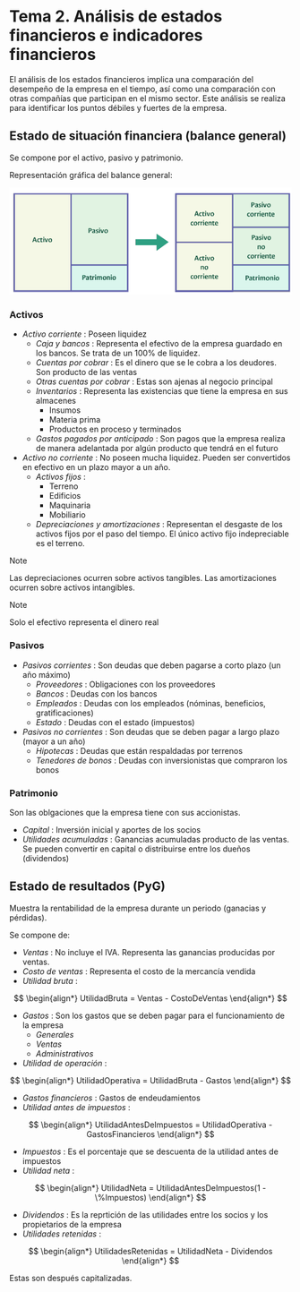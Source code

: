 # Tema 2. Análisis de estados financieros e indicadores financieros

El análisis de los estados financieros implica una comparación del desempeño de la empresa en el tiempo, así como una comparación con otras compañías que participan en el mismo sector.
Este análisis se realiza para identificar los puntos débiles y fuertes de la empresa.


## Estado de situación financiera (balance general)

Se compone por el activo, pasivo y patrimonio.

Representación gráfica del balance general:

![](attachments/Pasted%20image%2020230323212619.png)


### Activos

- _Activo corriente_ : Poseen liquidez
	- _Caja y bancos_ : Representa el efectivo de la empresa guardado en los bancos. Se trata de un $100\%$ de liquidez.
	- _Cuentas por cobrar_ : Es el dinero que se le cobra a los deudores. Son producto de las ventas
	- _Otras cuentas por cobrar_ : Estas son ajenas al negocio principal
	- _Inventarios_ : Representa las existencias que tiene la empresa en sus almacenes
		- Insumos
		- Materia prima
		- Productos en proceso y terminados
	- _Gastos pagados por anticipado_ : Son pagos que la empresa realiza de manera adelantada por algún producto que tendrá en el futuro
- _Activo no corriente_ : No poseen mucha liquidez. Pueden ser convertidos en efectivo en un plazo mayor a un año.
	- _Activos fijos_ :
		- Terreno
		- Edificios
		- Maquinaria
		- Mobiliario
	- _Depreciaciones y amortizaciones_ : Representan el desgaste de los activos fijos 
	  por el paso del tiempo. El único activo fijo indepreciable es el terreno.

>[!Note]
>Las depreciaciones ocurren sobre activos tangibles.
>Las amortizaciones ocurren sobre activos intangibles.

>[!Note]
>Solo el efectivo representa el dinero real


### Pasivos

- _Pasivos corrientes_ : Son deudas que deben pagarse a corto plazo (un año máximo)
	- _Proveedores_ : Obligaciones con los proveedores
	- _Bancos_ : Deudas con los bancos
	- _Empleados_ : Deudas con los empleados (nóminas, beneficios, gratificaciones)
	- _Estado_ : Deudas con el estado (impuestos)
- _Pasivos no corrientes_ : Son deudas que se deben pagar a largo plazo (mayor a un año)
	- _Hipotecas_ : Deudas que están respaldadas por terrenos
	- _Tenedores de bonos_ : Deudas con inversionistas que compraron los bonos


### Patrimonio

Son las oblgaciones que la empresa tiene con sus accionistas.

- _Capital_ : Inversión inicial y aportes de los socios
- _Utilidades acumuladas_ : Ganancias acumuladas producto de las ventas. Se pueden convertir en capital o distribuirse entre los dueños (dividendos)


## Estado de resultados (PyG)

Muestra la rentabilidad de la empresa durante un periodo (ganacias y pérdidas).

Se compone de:

- _Ventas_ : No incluye el IVA. Representa las ganancias producidas por ventas.
- _Costo de ventas_  : Representa el costo de la mercancía vendida
- _Utilidad bruta_ :

$$
\begin{align*}
	UtilidadBruta = Ventas - CostoDeVentas
\end{align*}
$$

- _Gastos_  : Son los gastos que se deben pagar para el funcionamiento de la empresa
	- _Generales_
	- _Ventas_
	- _Administrativos_
- _Utilidad de operación_ :

$$
\begin{align*}
	UtilidadOperativa = UtilidadBruta - Gastos
\end{align*}
$$

- _Gastos financieros_ : Gastos de endeudamientos
- _Utilidad antes de impuestos_ :

$$
\begin{align*}
	UtilidadAntesDeImpuestos = UtilidadOperativa - GastosFinancieros
\end{align*}
$$

- _Impuestos_ : Es el porcentaje que se descuenta de la utilidad antes de impuestos
- _Utilidad neta_ : 

$$
\begin{align*}
	UtilidadNeta = UtilidadAntesDeImpuestos(1 - \%Impuestos)
\end{align*}
$$

- _Dividendos_ : Es la reprtición de las utilidades entre los socios y los propietarios de la empresa
- _Utilidades retenidas_ : 

$$
\begin{align*}
	UtilidadesRetenidas = UtilidadNeta - Dividendos
\end{align*}
$$

Estas son después capitalizadas.